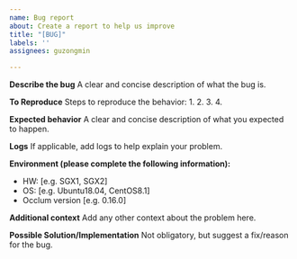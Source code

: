```yaml
---
name: Bug report
about: Create a report to help us improve
title: "[BUG]"
labels: ''
assignees: guzongmin

---
```


<!--- Provide a general summary of the issue in the Title above -->
**Describe the bug**
A clear and concise description of what the bug is.

**To Reproduce**
Steps to reproduce the behavior:
1. 
2. 
3. 
4. 

**Expected behavior**
A clear and concise description of what you expected to happen.

**Logs**
If applicable, add logs to help explain your problem.

**Environment (please complete the following information):**
- HW: [e.g. SGX1, SGX2] 
- OS: [e.g. Ubuntu18.04, CentOS8.1]
 - Occlum version [e.g. 0.16.0]

**Additional context**
Add any other context about the problem here.

**Possible Solution/Implementation**
Not obligatory, but suggest a fix/reason for the bug.
